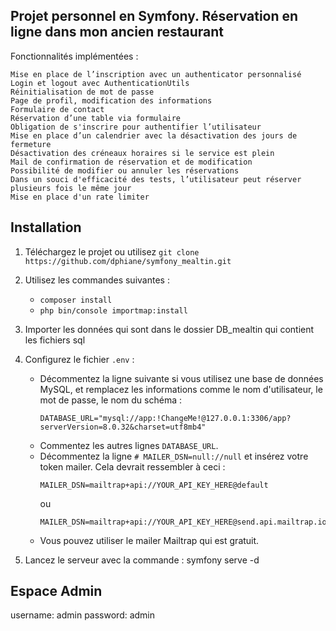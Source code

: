 ## Projet personnel en Symfony. Réservation en ligne dans mon ancien restaurant

Fonctionnalités implémentées :

    Mise en place de l’inscription avec un authenticator personnalisé
    Login et logout avec AuthenticationUtils
    Réinitialisation de mot de passe
    Page de profil, modification des informations
    Formulaire de contact
    Réservation d’une table via formulaire
    Obligation de s'inscrire pour authentifier l’utilisateur
    Mise en place d’un calendrier avec la désactivation des jours de fermeture
    Désactivation des créneaux horaires si le service est plein
    Mail de confirmation de réservation et de modification
    Possibilité de modifier ou annuler les réservations
    Dans un souci d'efficacité des tests, l’utilisateur peut réserver plusieurs fois le même jour
    Mise en place d'un rate limiter

## Installation

1. Téléchargez le projet ou utilisez `git clone https://github.com/dphiane/symfony_mealtin.git`
2. Utilisez les commandes suivantes :
   - `composer install`
   - `php bin/console importmap:install`
3. Importer les données qui sont dans le dossier DB_mealtin qui contient les fichiers sql
4. Configurez le fichier `.env` :
   - Décommentez la ligne suivante si vous utilisez une base de données MySQL, et remplacez les informations comme le nom d'utilisateur, le mot de passe, le nom du schéma :
     ```
     DATABASE_URL="mysql://app:!ChangeMe!@127.0.0.1:3306/app?serverVersion=8.0.32&charset=utf8mb4"
     ```
   - Commentez les autres lignes `DATABASE_URL`.
   - Décommentez la ligne `# MAILER_DSN=null://null` et insérez votre token mailer. Cela devrait ressembler à ceci :
     ```
     MAILER_DSN=mailtrap+api://YOUR_API_KEY_HERE@default
     ```
     ou
     ```
     MAILER_DSN=mailtrap+api://YOUR_API_KEY_HERE@send.api.mailtrap.io
     ```
   - Vous pouvez utiliser le mailer Mailtrap qui est gratuit.
     
5. Lancez le serveur avec la commande : symfony serve -d

## Espace Admin
username: admin
password: admin